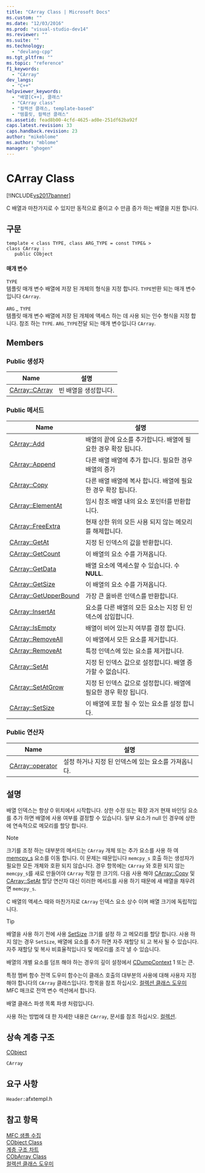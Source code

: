 ```yaml
---
title: "CArray Class | Microsoft Docs"
ms.custom: ""
ms.date: "12/03/2016"
ms.prod: "visual-studio-dev14"
ms.reviewer: ""
ms.suite: ""
ms.technology: 
  - "devlang-cpp"
ms.tgt_pltfrm: ""
ms.topic: "reference"
f1_keywords: 
  - "CArray"
dev_langs: 
  - "C++"
helpviewer_keywords: 
  - "배열[C++], 클래스"
  - "CArray class"
  - "컬렉션 클래스, template-based"
  - "템플릿, 컬렉션 클래스"
ms.assetid: fead8b00-4cfd-4625-ad0e-251df62ba92f
caps.latest.revision: 33
caps.handback.revision: 23
author: "mikeblome"
ms.author: "mblome"
manager: "ghogen"
---
```

# CArray Class
[!INCLUDE[vs2017banner](../../assembler/inline/includes/vs2017banner.md)]

C 배열과 마찬가지로 수 있지만 동적으로 줄이고 수 만큼 증가 하는 배열을 지원 합니다.  
  
## 구문  
  
```  
template < class TYPE, class ARG_TYPE = const TYPE& >   
class CArray :   
   public CObject  
```  
  
#### 매개 변수  
 `TYPE`  
 템플릿 매개 변수 배열에 저장 된 개체의 형식을 지정 합니다.  `TYPE`반환 되는 매개 변수입니다 `CArray`.  
  
 `ARG` *\_* `TYPE`  
 템플릿 매개 변수 배열에 저장 된 개체에 액세스 하는 데 사용 되는 인수 형식을 지정 합니다.  참조 하는 `TYPE`.  `ARG_TYPE`전달 되는 매개 변수입니다 `CArray`.  
  
## Members  
  
### Public 생성자  
  
|Name|설명|  
|----------|--------|  
|[CArray::CArray](../Topic/CArray::CArray.md)|빈 배열을 생성합니다.|  
  
### Public 메서드  
  
|Name|설명|  
|----------|--------|  
|[CArray::Add](../Topic/CArray::Add.md)|배열의 끝에 요소를 추가합니다. 배열에 필요한 경우 확장 됩니다.|  
|[CArray::Append](../Topic/CArray::Append.md)|다른 배열 배열에 추가 합니다. 필요한 경우 배열의 증가|  
|[CArray::Copy](../Topic/CArray::Copy.md)|다른 배열 배열에 복사 합니다. 배열에 필요한 경우 확장 됩니다.|  
|[CArray::ElementAt](../Topic/CArray::ElementAt.md)|임시 참조 배열 내의 요소 포인터를 반환합니다.|  
|[CArray::FreeExtra](../Topic/CArray::FreeExtra.md)|현재 상한 위의 모든 사용 되지 않는 메모리를 해제합니다.|  
|[CArray::GetAt](../Topic/CArray::GetAt.md)|지정 된 인덱스의 값을 반환합니다.|  
|[CArray::GetCount](../Topic/CArray::GetCount.md)|이 배열의 요소 수를 가져옵니다.|  
|[CArray::GetData](../Topic/CArray::GetData.md)|배열 요소에 액세스할 수 있습니다.  수  **NULL**.|  
|[CArray::GetSize](../Topic/CArray::GetSize.md)|이 배열의 요소 수를 가져옵니다.|  
|[CArray::GetUpperBound](../Topic/CArray::GetUpperBound.md)|가장 큰 올바른 인덱스를 반환합니다.|  
|[CArray::InsertAt](../Topic/CArray::InsertAt.md)|요소를 다른 배열의 모든 요소는 지정 된 인덱스에 삽입합니다.|  
|[CArray::IsEmpty](../Topic/CArray::IsEmpty.md)|배열이 비어 있는지 여부를 결정 합니다.|  
|[CArray::RemoveAll](../Topic/CArray::RemoveAll.md)|이 배열에서 모든 요소를 제거합니다.|  
|[CArray::RemoveAt](../Topic/CArray::RemoveAt.md)|특정 인덱스에 있는 요소를 제거합니다.|  
|[CArray::SetAt](../Topic/CArray::SetAt.md)|지정 된 인덱스 값으로 설정합니다. 배열 증가할 수 없습니다.|  
|[CArray::SetAtGrow](../Topic/CArray::SetAtGrow.md)|지정 된 인덱스 값으로 설정합니다. 배열에 필요한 경우 확장 됩니다.|  
|[CArray::SetSize](../Topic/CArray::SetSize.md)|이 배열에 포함 될 수 있는 요소를 설정 합니다.|  
  
### Public 연산자  
  
|Name|설명|  
|----------|--------|  
|[CArray::operator](../Topic/CArray::operator.md)|설정 하거나 지정 된 인덱스에 있는 요소를 가져옵니다.|  
  
## 설명  
 배열 인덱스는 항상 0 위치에서 시작합니다.  상한 수정 또는 확장 과거 현재 바인딩 요소를 추가 하면 배열에 사용 여부를 결정할 수 있습니다.  일부 요소가 null 인 경우에 상한에 연속적으로 메모리를 할당 합니다.  
  
> [!NOTE]
>  크기를 조정 하는 대부분의 메서드는 `CArray` 개체 또는 추가 요소를 사용 하 여  [memcpy\_s](../../c-runtime-library/reference/memcpy-s-wmemcpy-s.md) 요소를 이동 합니다.  이 문제는 때문입니다 `memcpy_s` 호출 하는 생성자가 필요한 모든 개체와 호환 되지 않습니다.  경우 항목에는 `CArray` 와 호환 되지 않는 `memcpy_s`를 새로 만들어야 `CArray` 적절 한 크기의.  다음 사용 해야 [CArray::Copy](../Topic/CArray::Copy.md) 및 [CArray::SetAt](../Topic/CArray::SetAt.md) 할당 연산자 대신 이러한 메서드를 사용 하기 때문에 새 배열을 채우려면 `memcpy_s`.  
  
 C 배열의 액세스 때와 마찬가지로 `CArray` 인덱스 요소 상수 이며 배열 크기에 독립적입니다.  
  
> [!TIP]
>  배열을 사용 하기 전에 사용  [SetSize](../Topic/CArray::SetSize.md) 크기를 설정 하 고 메모리를 할당 합니다.  사용 하지 않는 경우 `SetSize`, 배열에 요소를 추가 하면 자주 재할당 되 고 복사 될 수 있습니다.  자주 재할당 및 복사 비효율적입니다 및 메모리를 조각 낼 수 있습니다.  
  
 배열의 개별 요소를 덤프 해야 하는 경우의 깊이 설정에서  [CDumpContext](../../mfc/reference/cdumpcontext-class.md) 1 또는 큰.  
  
 특정 멤버 함수 전역 도우미 함수는이 클래스 호출의 대부분의 사용에 대해 사용자 지정 해야 합니다의 `CArray` 클래스입니다.  항목을 참조 하십시오.  [컬렉션 클래스 도우미](../../mfc/reference/collection-class-helpers.md) MFC 매크로 전역 변수 섹션에서 합니다.  
  
 배열 클래스 파생 목록 파생 처럼입니다.  
  
 사용 하는 방법에 대 한 자세한 내용은 `CArray`, 문서를 참조 하십시오.  [컬렉션](../../mfc/collections.md).  
  
## 상속 계층 구조  
 [CObject](../../mfc/reference/cobject-class.md)  
  
 `CArray`  
  
## 요구 사항  
 `Header:`afxtempl.h  
  
## 참고 항목  
 [MFC 샘플 수집](../../top/visual-cpp-samples.md)   
 [CObject Class](../../mfc/reference/cobject-class.md)   
 [계층 구조 차트](../../mfc/hierarchy-chart.md)   
 [CObArray Class](../../mfc/reference/cobarray-class.md)   
 [컬렉션 클래스 도우미](../../mfc/reference/collection-class-helpers.md)